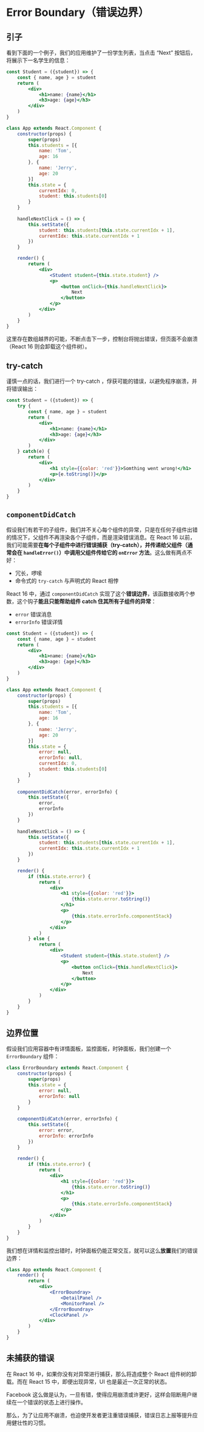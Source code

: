 # Error Boundary（错误边界）

## 引子

看到下面的一个例子，我们的应用维护了一份学生列表，当点击 “Next” 按钮后，将展示下一名学生的信息：

```jsx
const Student = ({student}) => {
    const { name, age } = student
    return (
        <div>
            <h1>name: {name}</h1>
            <h3>age: {age}</h3>
        </div>
    )
}

class App extends React.Component {
    constructor(props) {
        super(props)
        this.students = [{
            name: 'Tom',
            age: 16
        }, {
            name: 'Jerry',
            age: 20
        }]
        this.state = {
            currentIdx: 0,
            student: this.students[0]
        }
    }
    
    handleNextClick = () => {
        this.setState({
            student: this.students[this.state.currentIdx + 1],
            currentIdx: this.state.currentIdx + 1
        })
    }

    render() {
        return (
        	<div>
            	<Student student={this.state.student} />
                <p>
                	<button onClick={this.handleNextClick}>
                    	Next
                    </button>
                </p>
            </div>
        )
    }
}
```

这里存在数组越界的可能，不断点击下一步，控制台将抛出错误，但页面不会崩溃（React 16 则会卸载这个组件树）。

## try-catch

谨慎一点的话，我们进行一个 try-catch ，俘获可能的错误，以避免程序崩溃，并将错误输出：

```jsx
const Student = ({student}) => {
    try {
        const { name, age } = student
        return (
            <div>
                <h1>name: {name}</h1>
                <h3>age: {age}</h3>
            </div>
        )
    } catch(e) {
        return (
        	<div>
            	<h1 style={{color: 'red'}}>Somthing went wrong!</h1>
                <p>{e.toString()}</p>
            </div>
        )
    }
}
```

## `componentDidCatch`

假设我们有若干的子组件，我们并不关心每个组件的异常，只是在任何子组件出错的情况下，父组件不再渲染各个子组件，而是渲染错误消息。在 React 16 以前，我们可能需要**在每个子组件中进行错误捕获（try-catch），并传递给父组件（通常会在 `handleError()`）中调用父组件传给它的 `onError` 方法**。这么做有两点不好：

- 冗长，啰嗦
- 命令式的 `try-catch`  与声明式的 React 相悖

React 16 中，通过 `componentDidCatch` 实现了这个**错误边界**，该函数接收两个参数，这个钩子**能且只能帮助组件 catch 住其所有子组件的异常**：

 - `error` 错误消息
 - `errorInfo` 错误详情

```jsx
const Student = ({student}) => {
    const { name, age } = student
    return (
        <div>
            <h1>name: {name}</h1>
            <h3>age: {age}</h3>
        </div>
    )
}

class App extends React.Component {
    constructor(props) {
        super(props)
        this.students = [{
            name: 'Tom',
            age: 16
        }, {
            name: 'Jerry',
            age: 20
        }]
        this.state = {
            error: null,
            errorInfo: null,
            currentIdx: 0,
            student: this.students[0]
        }
    }
    
    componentDidCatch(error, errorInfo) {
        this.setState({
            error,
            errorInfo
        })
    }
    
    handleNextClick = () => {
        this.setState({
            student: this.students[this.state.currentIdx + 1],
            currentIdx: this.state.currentIdx + 1
        })
    }

    render() {
        if (this.state.error) {
            return (
            	<div>
                	<h1 style={{color: 'red'}}>
                    	{this.state.error.toString()}
                    </h1>
                    <p>
                    	{this.state.errorInfo.componentStack}
                    </p>
                </div>
            )
        } else {
            return (
                <div>
                    <Student student={this.state.student} />
                    <p>
                        <button onClick={this.handleNextClick}>
                            Next
                        </button>
                    </p>
                </div>
            )
        }
    }
}
```

## 边界位置

假设我们应用容器中有详情面板，监控面板，时钟面板，我们创建一个 `ErrorBoundary` 组件：

```jsx
class ErrorBoundary extends React.Component {
    constructor(props) {
        super(props)
        this.state = {
            error: null,
            errorInfo: null
        }
    }
    
  	componentDidCatch(error, errorInfo) {
      	this.setState({
            error: error,
            errorInfo: errorInfo
        })
  	}
    
    render() {
        if (this.state.error) {
            return (
                <div>
                	<h1 style={{color: 'red'}}>
                    	{this.state.error.toString()}
                    </h1>
                    <p>
                    	{this.state.errorInfo.componentStack}
                    </p>
                </div>
            )
        }
    }
}
```

我们想在详情和监控出错时，时钟面板仍能正常交互，就可以这么**放置**我们的错误边界：

```jsx
class App extends React.Component {
    render() {
        return (
        	<div>
            	<ErrorBoundray>
                	<DetailPanel />
                    <MonitorPanel />
                </ErrorBoundray>
                <ClockPanel />
            </div>
        )
    }
}
```

## 未捕获的错误

在 React 16 中，如果你没有对异常进行捕获，那么将造成整个 React 组件树的卸载。而在 React 15 中，即便出现异常，UI 也是最近一次正常的状态。

Facebook 这么做是认为，一旦有错，使得应用崩溃或许更好，这样会阻断用户继续在一个错误的状态上进行操作。

那么，为了让应用不崩溃，也迫使开发者更注重错误捕获，错误日志上报等提升应用健壮性的习惯。

